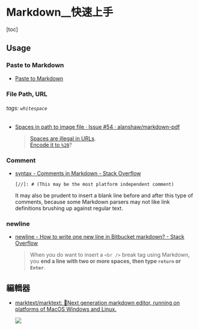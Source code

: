 # Markdown__快速上手

[toc]
<!-- toc --> 

## Usage

### Paste to Markdown

- [Paste to Markdown](https://euangoddard.github.io/clipboard2markdown/)

### File Path, URL

###### tags: `whitespace`
- [Spaces in path to image file · Issue #54 · alanshaw/markdown-pdf](https://github.com/alanshaw/markdown-pdf/issues/54)

    > [Spaces are illegal in URLs](https://url.spec.whatwg.org/#url-writing).  
[Encode it to `%20`](http://stackoverflow.com/questions/497908/is-a-url-allowed-to-contain-a-space)?

### Comment

- [syntax - Comments in Markdown - Stack Overflow](https://stackoverflow.com/questions/4823468/comments-in-markdown)

    ```
    [//]: # (This may be the most platform independent comment)
    ```

    It may also be prudent to insert a blank line before and after this type of comments, because some Markdown parsers may not like link definitions brushing up against regular text.

### newline

- [newline - How to write one new line in Bitbucket markdown? - Stack Overflow](https://stackoverflow.com/questions/22385334/how-to-write-one-new-line-in-bitbucket-markdown)

    > When you do want to insert a `<br />` break tag using Markdown, you **end a line with two or more spaces, then type `return` or `Enter`**.

## 編輯器

- [marktext/marktext: 📝Next generation markdown editor, running on platforms of MacOS Windows and Linux.](https://github.com/marktext/marktext)

    ![](https://static.oschina.net/uploads/space/2018/0411/185709_WHbk_2720166.gif)

